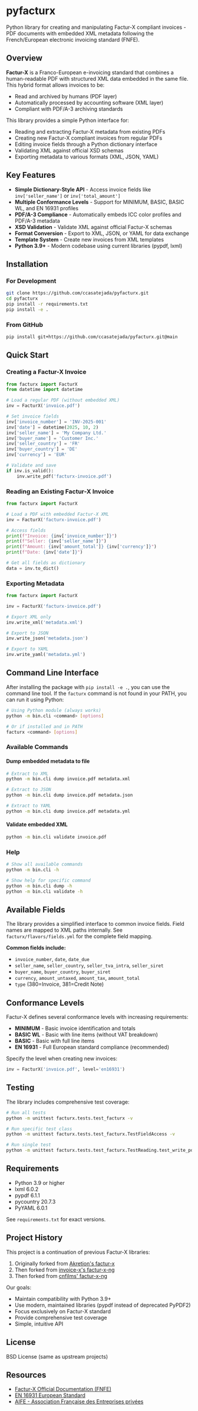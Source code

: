 # pyfacturx

Python library for creating and manipulating Factur-X compliant invoices - PDF documents with embedded XML metadata following the French/European electronic invoicing standard (FNFE).

## Overview

**Factur-X** is a Franco-European e-invoicing standard that combines a human-readable PDF with structured XML data embedded in the same file. This hybrid format allows invoices to be:
- Read and archived by humans (PDF layer)
- Automatically processed by accounting software (XML layer)
- Compliant with PDF/A-3 archiving standards

This library provides a simple Python interface for:
- Reading and extracting Factur-X metadata from existing PDFs
- Creating new Factur-X compliant invoices from regular PDFs
- Editing invoice fields through a Python dictionary interface
- Validating XML against official XSD schemas
- Exporting metadata to various formats (XML, JSON, YAML)

## Key Features

- **Simple Dictionary-Style API** - Access invoice fields like `inv['seller_name']` or `inv['total_amount']`
- **Multiple Conformance Levels** - Support for MINIMUM, BASIC, BASIC WL, and EN 16931 profiles
- **PDF/A-3 Compliance** - Automatically embeds ICC color profiles and PDF/A-3 metadata
- **XSD Validation** - Validate XML against official Factur-X schemas
- **Format Conversion** - Export to XML, JSON, or YAML for data exchange
- **Template System** - Create new invoices from XML templates
- **Python 3.9+** - Modern codebase using current libraries (pypdf, lxml)

## Installation

### For Development

```bash
git clone https://github.com/ccasatejada/pyfacturx.git
cd pyfacturx
pip install -r requirements.txt
pip install -e .
```

### From GitHub

```bash
pip install git+https://github.com/ccasatejada/pyfacturx.git@main
```

## Quick Start

### Creating a Factur-X Invoice

```python
from facturx import FacturX
from datetime import datetime

# Load a regular PDF (without embedded XML)
inv = FacturX('invoice.pdf')

# Set invoice fields
inv['invoice_number'] = 'INV-2025-001'
inv['date'] = datetime(2025, 10, 2)
inv['seller_name'] = 'My Company Ltd.'
inv['buyer_name'] = 'Customer Inc.'
inv['seller_country'] = 'FR'
inv['buyer_country'] = 'DE'
inv['currency'] = 'EUR'

# Validate and save
if inv.is_valid():
    inv.write_pdf('facturx-invoice.pdf')
```

### Reading an Existing Factur-X Invoice

```python
from facturx import FacturX

# Load a PDF with embedded Factur-X XML
inv = FacturX('facturx-invoice.pdf')

# Access fields
print(f"Invoice: {inv['invoice_number']}")
print(f"Seller: {inv['seller_name']}")
print(f"Amount: {inv['amount_total']} {inv['currency']}")
print(f"Date: {inv['date']}")

# Get all fields as dictionary
data = inv.to_dict()
```

### Exporting Metadata

```python
from facturx import FacturX

inv = FacturX('facturx-invoice.pdf')

# Export XML only
inv.write_xml('metadata.xml')

# Export to JSON
inv.write_json('metadata.json')

# Export to YAML
inv.write_yaml('metadata.yml')
```

## Command Line Interface

After installing the package with `pip install -e .`, you can use the command line tool. If the `facturx` command is not found in your PATH, you can run it using Python:

```bash
# Using Python module (always works)
python -m bin.cli <command> [options]

# Or if installed and in PATH
facturx <command> [options]
```

### Available Commands

#### Dump embedded metadata to file

```bash
# Extract to XML
python -m bin.cli dump invoice.pdf metadata.xml

# Extract to JSON
python -m bin.cli dump invoice.pdf metadata.json

# Extract to YAML
python -m bin.cli dump invoice.pdf metadata.yml
```

#### Validate embedded XML

```bash
python -m bin.cli validate invoice.pdf
```

### Help

```bash
# Show all available commands
python -m bin.cli -h

# Show help for specific command
python -m bin.cli dump -h
python -m bin.cli validate -h
```

## Available Fields

The library provides a simplified interface to common invoice fields. Field names are mapped to XML paths internally. See `facturx/flavors/fields.yml` for the complete field mapping.

**Common fields include:**
- `invoice_number`, `date`, `date_due`
- `seller_name`, `seller_country`, `seller_tva_intra`, `seller_siret`
- `buyer_name`, `buyer_country`, `buyer_siret`
- `currency`, `amount_untaxed`, `amount_tax`, `amount_total`
- `type` (380=Invoice, 381=Credit Note)

## Conformance Levels

Factur-X defines several conformance levels with increasing requirements:

- **MINIMUM** - Basic invoice identification and totals
- **BASIC WL** - Basic with line items (without VAT breakdown)
- **BASIC** - Basic with full line items
- **EN 16931** - Full European standard compliance (recommended)

Specify the level when creating new invoices:

```python
inv = FacturX('invoice.pdf', level='en16931')
```

## Testing

The library includes comprehensive test coverage:

```bash
# Run all tests
python -m unittest facturx.tests.test_facturx -v

# Run specific test class
python -m unittest facturx.tests.test_facturx.TestFieldAccess -v

# Run single test
python -m unittest facturx.tests.test_facturx.TestReading.test_write_pdf
```

## Requirements

- Python 3.9 or higher
- lxml 6.0.2
- pypdf 6.1.1
- pycountry 20.7.3
- PyYAML 6.0.1

See `requirements.txt` for exact versions.

## Project History

This project is a continuation of previous Factur-X libraries:

1. Originally forked from [Akretion's factur-x](https://github.com/akretion/factur-x)
2. Then forked from [invoice-x's factur-x-ng](https://github.com/invoice-x/factur-x-ng)
3. Then forked from [cnfilms' factur-x-ng](https://github.com/cnfilms/factur-x-ng)

Our goals:
- Maintain compatibility with Python 3.9+
- Use modern, maintained libraries (pypdf instead of deprecated PyPDF2)
- Focus exclusively on Factur-X standard
- Provide comprehensive test coverage
- Simple, intuitive API

## License

BSD License (same as upstream projects)


## Resources

- [Factur-X Official Documentation (FNFE)](https://fnfe-mpe.org/factur-x/)
- [EN 16931 European Standard](https://ec.europa.eu/digital-building-blocks/wikis/display/DIGITAL/Obtaining+a+copy+of+the+European+standard+on+eInvoicing)
- [AIFE - Association Française des Entreprises privées](https://www.aife.fr/)

